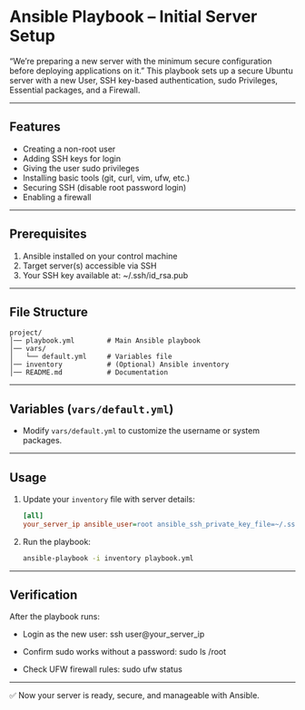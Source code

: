 # Ansible Playbook – Initial Server Setup

“We’re preparing a new server with the minimum secure configuration before deploying applications on it.”
This playbook sets up a secure Ubuntu server with a new User, SSH key-based authentication, sudo Privileges, Essential packages, and a Firewall.

---

## Features
- Creating a non-root user
- Adding SSH keys for login
- Giving the user sudo privileges
- Installing basic tools (git, curl, vim, ufw, etc.)
- Securing SSH (disable root password login)
- Enabling a firewall

---

## Prerequisites

1. Ansible installed on your control machine  
2. Target server(s) accessible via SSH  
3. Your SSH key available at: ~/.ssh/id_rsa.pub

---

## File Structure

```
project/
│── playbook.yml        # Main Ansible playbook
│── vars/
│   └── default.yml     # Variables file
│── inventory           # (Optional) Ansible inventory
│── README.md           # Documentation
```

---

## Variables (`vars/default.yml`)

- Modify `vars/default.yml` to customize the username or system packages.  

---

## Usage

1. Update your `inventory` file with server details:
   ```ini
   [all]
   your_server_ip ansible_user=root ansible_ssh_private_key_file=~/.ssh/id_rsa
   ```

2. Run the playbook:
   ```bash
   ansible-playbook -i inventory playbook.yml
   ```

---

## Verification

After the playbook runs:

- Login as the new user: ssh user@your_server_ip
 
- Confirm sudo works without a password: sudo ls /root

- Check UFW firewall rules: sudo ufw status

---
✅ Now your server is ready, secure, and manageable with Ansible.




